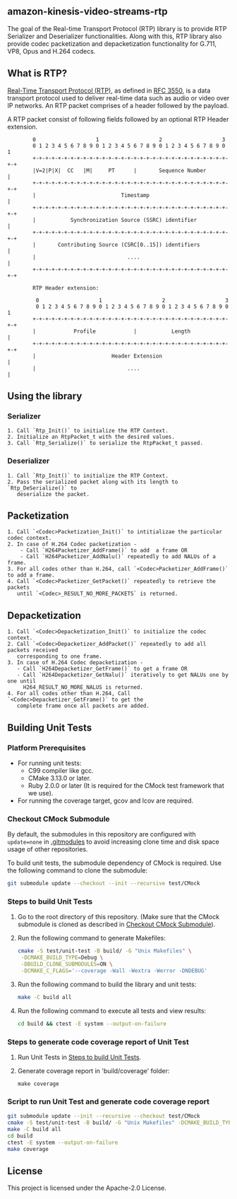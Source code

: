 ## amazon-kinesis-video-streams-rtp

The goal of the Real-time Transport Protocol (RTP) library is to provide
RTP Serializer and Deserializer functionalities. Along with this, RTP library
also provide codec packetization and depacketization functionality for G.711,
VP8, Opus and H.264 codecs.

## What is RTP?

[Real-Time Transport Protocol (RTP)](https://en.wikipedia.org/wiki/Real-time_Transport_Protocol),
as defined in [RFC 3550](https://datatracker.ietf.org/doc/html/rfc3550), is a data transport protocol
used to deliver real-time data such as audio or video over IP networks. An RTP packet comprises of a
header followed by the payload.

A RTP packet consist of following fields followed by an optional RTP Header extension.

```
        0                   1                   2                   3
        0 1 2 3 4 5 6 7 8 9 0 1 2 3 4 5 6 7 8 9 0 1 2 3 4 5 6 7 8 9 0 1
        +-+-+-+-+-+-+-+-+-+-+-+-+-+-+-+-+-+-+-+-+-+-+-+-+-+-+-+-+-+-+-+-+
        |V=2|P|X|  CC   |M|     PT      |       Sequence Number         |
        +-+-+-+-+-+-+-+-+-+-+-+-+-+-+-+-+-+-+-+-+-+-+-+-+-+-+-+-+-+-+-+-+
        |                           Timestamp                           |
        +-+-+-+-+-+-+-+-+-+-+-+-+-+-+-+-+-+-+-+-+-+-+-+-+-+-+-+-+-+-+-+-+
        |           Synchronization Source (SSRC) identifier            |
        +-+-+-+-+-+-+-+-+-+-+-+-+-+-+-+-+-+-+-+-+-+-+-+-+-+-+-+-+-+-+-+-+
        |       Contributing Source (CSRC[0..15]) identifiers           |
        |                             ....                              |
        +-+-+-+-+-+-+-+-+-+-+-+-+-+-+-+-+-+-+-+-+-+-+-+-+-+-+-+-+-+-+-+-+

        RTP Header extension:

         0                   1                   2                   3
         0 1 2 3 4 5 6 7 8 9 0 1 2 3 4 5 6 7 8 9 0 1 2 3 4 5 6 7 8 9 0 1
        +-+-+-+-+-+-+-+-+-+-+-+-+-+-+-+-+-+-+-+-+-+-+-+-+-+-+-+-+-+-+-+-+
        |            Profile            |           Length              |
        +-+-+-+-+-+-+-+-+-+-+-+-+-+-+-+-+-+-+-+-+-+-+-+-+-+-+-+-+-+-+-+-+
        |                        Header Extension                       |
        |                             ....                              |
```

## Using the library

### Serializer
    1. Call `Rtp_Init()` to initialize the RTP Context.
    2. Initialize an RtpPacket_t with the desired values.
    3. Call `Rtp_Serialize()` to serialize the RtpPacket_t passed.

### Deserializer
    1. Call `Rtp_Init()` to initialize the RTP Context.
    2. Pass the serialized packet along with its length to `Rtp_DeSerialize()` to
       deserialize the packet.

## Packetization
    1. Call `<Codec>Packetization_Init()` to intitializae the particular codec context.
    2. In case of H.264 Codec packetization -
        - Call `H264Packetizer_AddFrame()` to add  a frame OR
        - Call `H264Packetizer_AddNalu()` repeatedly to add NALUs of a frame.
    3. For all codes other than H.264, call `<Codec>Packetizer_AddFrame()` to add a frame.
    4. Call `<Codec>Packetizer_GetPacket()` repeatedly to retrieve the packets
       until `<Codec>_RESULT_NO_MORE_PACKETS` is returned.

## Depacketization
    1. Call `<Codec>Depacketization_Init()` to initialize the codec context.
    2. Call `<Codec>Depacketizer_AddPacket()` repeatedly to add all packets received
       corresponding to one frame.
    3. In case of H.264 Codec depacketization -
       - Call `H264Depacketizer_GetFrame()` to get a frame OR
       - Call `H264Depacketizer_GetNalu()` iteratively to get NALUs one by one until
         H264_RESULT_NO_MORE_NALUS is returned.
    4. For all codes other than H.264, Call `<Codec>Depacketizer_GetFrame()` to get the
       complete frame once all packets are added.

## Building Unit Tests

### Platform Prerequisites
- For running unit tests:
    - C99 compiler like gcc.
    - CMake 3.13.0 or later.
    - Ruby 2.0.0 or later (It is required for the CMock test framework that we
      use).
- For running the coverage target, gcov and lcov are required.

### Checkout CMock Submodule
By default, the submodules in this repository are configured with `update=none`
in [.gitmodules](./.gitmodules) to avoid increasing clone time and disk space
usage of other repositories.

To build unit tests, the submodule dependency of CMock is required. Use the
following command to clone the submodule:

```sh
git submodule update --checkout --init --recursive test/CMock
```

### Steps to build Unit Tests
1. Go to the root directory of this repository. (Make sure that the CMock
   submodule is cloned as described in [Checkout CMock Submodule](#checkout-cmock-submodule)).
1. Run the following command to generate Makefiles:

    ```sh
    cmake -S test/unit-test -B build/ -G "Unix Makefiles" \
     -DCMAKE_BUILD_TYPE=Debug \
     -DBUILD_CLONE_SUBMODULES=ON \
     -DCMAKE_C_FLAGS='--coverage -Wall -Wextra -Werror -DNDEBUG'
    ```
1. Run the following command to build the library and unit tests:

    ```sh
    make -C build all
    ```
1. Run the following command to execute all tests and view results:

    ```sh
    cd build && ctest -E system --output-on-failure
    ```

### Steps to generate code coverage report of Unit Test
1. Run Unit Tests in [Steps to build Unit Tests](#steps-to-build-unit-tests).
1. Generate coverage report in 'build/coverage' folder:

    ```
    make coverage
    ```

### Script to run Unit Test and generate code coverage report

```sh
git submodule update --init --recursive --checkout test/CMock
cmake -S test/unit-test -B build/ -G "Unix Makefiles" -DCMAKE_BUILD_TYPE=Debug -DBUILD_CLONE_SUBMODULES=ON -DCMAKE_C_FLAGS='--coverage -Wall -Wextra -Werror -DNDEBUG -DLIBRARY_LOG_LEVEL=LOG_DEBUG'
make -C build all
cd build
ctest -E system --output-on-failure
make coverage
```

## License

This project is licensed under the Apache-2.0 License.

